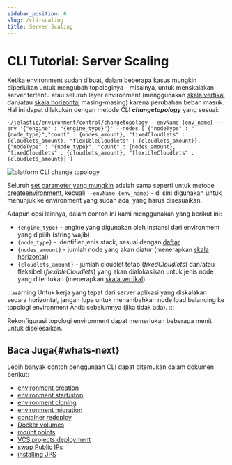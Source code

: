 ```yaml
---
sidebar_position: 6
slug: /cli-scaling
title: Server Scaling
---
```

# CLI Tutorial: Server Scaling

Ketika environment sudah dibuat, dalam beberapa kasus mungkin diperlukan untuk mengubah topologinya - misalnya, untuk menskalakan server tertentu atau seluruh layer environment (menggunakan [skala vertikal](https://docs.dewacloud.com/docs/automatic-vertical-scaling) dan/atau [skala horizontal](https://docs.dewacloud.com/docs/horizontal-scaling) masing-masing) karena perubahan beban masuk. Hal ini dapat dilakukan dengan metode CLI _**changetopology**_ yang sesuai:

```
~/jelastic/environment/control/changetopology --envName {env_name} --env '{"engine" : "{engine_type}"}' --nodes ['{"nodeType" : "{node_type}","count" : {nodes_amount}, "fixedCloudlets" : {cloudlets_amount}, "flexibleCloudlets" : {cloudlets_amount}}, {"nodeType" : "{node_type}", "count" : {nodes_amount}, "fixedCloudlets" : {cloudlets_amount}, "flexibleCloudlets" :  {cloudlets_amount}}']
```

<img src="https://assets.dewacloud.com/dewacloud-docs/development-tools/api-and-cli/platform-cli/server-scaling/server-scaling-1.png" alt="platform CLI change topology" max-width="100%"/>

Seluruh [set parameter yang mungkin](https://docs.dewacloud.com/docs/create-env-api) adalah sama seperti untuk metode [createenvironment](https://docs.dewacloud.com/docs/cli-create-environment), kecuali `-–envName {env_name}` \- di sini digunakan untuk menunjuk ke environment yang sudah ada, yang harus disesuaikan.

Adapun opsi lainnya, dalam contoh ini kami menggunakan yang berikut ini:

  * `{engine_type}` \- engine yang digunakan oleh instansi dari environment yang dipilih (string wajib)
  * `{node_type}` \- identifier jenis stack, sesuai dengan [daftar](https://docs.dewacloud.com/docs/application-manifest#nodeTypeList)
  * `{nodes_amount}` \- jumlah node yang akan diatur (menerapkan [skala horizontal](https://docs.dewacloud.com/docs/horizontal-scaling))
  * `{cloudlets_amount}` \- jumlah cloudlet tetap (_fixedCloudlets_) dan/atau fleksibel (_flexibleCloudlets_) yang akan dialokasikan untuk jenis node yang ditentukan (menerapkan [skala vertikal](https://docs.dewacloud.com/docs/automatic-vertical-scaling))

:::warning
Untuk kerja yang tepat dari server aplikasi yang diskalakan secara horizontal, jangan lupa untuk menambahkan node load balancing ke topologi environment Anda sebelumnya (jika tidak ada).
:::

Rekonfigurasi topologi environment dapat memerlukan beberapa menit untuk diselesaikan.

## Baca Juga{#whats-next}

Lebih banyak contoh penggunaan CLI dapat ditemukan dalam dokumen berikut:

  * [environment creation](https://docs.dewacloud.com/docs/cli-create-environment/)
  * [environment start/stop](https://docs.dewacloud.com/docs/cli-environment-control/)
  * [environment cloning](https://docs.dewacloud.com/docs/cli-clone-environment/)
  * [environment migration](https://docs.dewacloud.com/docs/cli-environment-migration/)
  * [container redeploy](https://docs.dewacloud.com/docs/cli-container-redeploy/)
  * [Docker volumes](https://docs.dewacloud.com/docs/cli-container-volumes/)
  * [mount points](https://docs.dewacloud.com/docs/cli-mount-points/)
  * [VCS projects deployment](https://docs.dewacloud.com/docs/cli-vcs-deploy/)
  * [swap Public IPs](https://docs.dewacloud.com/docs/cli-ip-swap/)
  * [installing JPS](https://docs.dewacloud.com/docs/cli-install-jps)